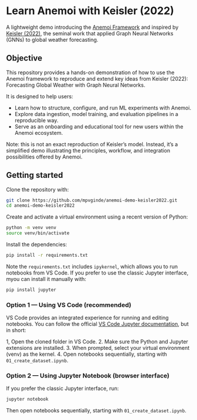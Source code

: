 # Learn Anemoi with Keisler (2022)

A lightweight demo introducing the [Anemoi Framework](https://github.com/ecmwf/anemoi) 
and inspired by [Keisler (2022)](https://arxiv.org/abs/2202.07575), the seminal work 
that applied Graph Neural Networks (GNNs) to global weather forecasting.

## Objective

This repository provides a hands-on demonstration of how to use the Anemoi framework to
reproduce and extend key ideas from Keisler (2022): Forecasting Global Weather with Graph
Neural Networks.

It is designed to help users:
- Learn how to structure, configure, and run ML experiments with Anemoi.
- Explore data ingestion, model training, and evaluation pipelines in a reproducible way.
- Serve as an onboarding and educational tool for new users within the Anemoi ecosystem.

Note: this is not an exact reproduction of Keisler’s model. Instead, it’s a simplified demo
illustrating the principles, workflow, and integration possibilities offered by Anemoi.

## Getting started

Clone the repository with:

```bash
git clone https://github.com/mpvginde/anemoi-demo-keisler2022.git
cd anemoi-demo-keisler2022
```

Create and activate a virtual environment using a recent version of Python:

```bash
python -m venv venv
source venv/bin/activate
```

Install the dependencies:

```bash
pip install -r requirements.txt
```

Note the `requirements.txt` includes `ipykernel`, which allows you to run notebooks
from VS Code. If you prefer to use the classic Jupyter interface, myou can install it
manually with:

```bash
pip install jupyter
```

### Option 1 — Using VS Code (recommended)

VS Code provides an integrated experience for running and editing notebooks.
You can follow the official [VS Code Jupyter documentation](https://code.visualstudio.com/docs/datascience/jupyter-notebooks), but in short:

1, Open the cloned folder in VS Code.
2. Make sure the Python and Jupyter extensions are installed.
3. When prompted, select your virtual environment (venv) as the kernel.
4. Open notebooks sequentially, starting with `01_create_dataset.ipynb`.

### Option 2 — Using Jupyter Notebook (browser interface)
  
If you prefer the classic Jupyter interface, run:

```bash
jupyter notebook
```

Then open notebooks sequentially, starting with `01_create_dataset.ipynb`.